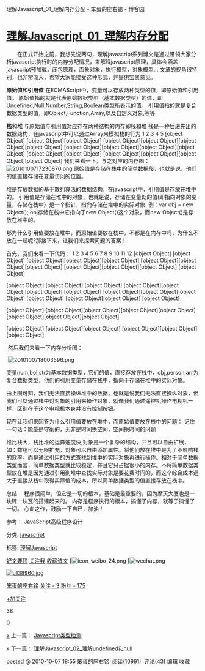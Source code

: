 理解Javascript_01_理解内存分配 - 笨蛋的座右铭 - 博客园

# [理解Javascript_01_理解内存分配](https://www.cnblogs.com/fool/archive/2010/10/07/1845226.html)

　　在正式开始之前，我想先说两句，理解javascript系列博文是通过带领大家分析javascript执行时的内存分配情况，来解释javascript原理，具体会涵盖javascript预加载，闭包原理，面象对象，执行模型，对象模型...,文章的视角很特别，也非常深入，希望大家能接受这种形式，并提供宝贵意见。

**原始值和引用值**
在ECMAScript中，变量可以存放两种类型的值，即原始值和引用值。
原始值指的就是代表原始数据类型（基本数据类型）的值，即Undefined,Null,Number,String,Boolean类型所表示的值。
引用值指的就是复合数据类型的值，即Object,Function,Array,以及自定义对象,等等

**栈和堆**
与原始值与引用值对应存在两种结构的内存即栈和堆
栈是一种后进先出的数据结构，在javascript中可以通过Array来模拟栈的行为
1
2
3
4
5
[object Object]  [object Object][object Object]
[object Object][object Object][object Object][object Object]
[object Object][object Object][object Object][object Object]
[object Object][object Object]
[object Object][object Object][object Object][object Object]
我们来看一下，与之对应的内存图：
![2010100717230870.png](https://gitee.com/hjb2722404/tuchuang/raw/master/img/20201231120421.png)
原始值是存储在栈中的简单数据段，也就是说，他们的值直接存储在变量访问的位置。

堆是存放数据的基于散列算法的数据结构，在javascript中，引用值是存放在堆中的。
引用值是存储在堆中的对象，也就是说，存储在变量处的值(即指向对象的变量，存储在栈中）是一个指针，指向存储在堆中的实际对象.
例：var obj = new Object(); obj存储在栈中它指向于new Object()这个对象，而new Object()是存放在堆中的。

那为什么引用值要放在堆中，而原始值要放在栈中，不都是在内存中吗，为什么不放在一起呢?那接下来，让我们来探索问题的答案！

首先，我们来看一下代码：
1
2
3
4
5
6
7
8
9
10
11
12
[object Object]  [object Object]
[object Object][object Object][object Object]
[object Object][object Object][object Object]
[object Object][object Object][object Object]
[object Object]

[object Object]  [object Object]
[object Object]  [object Object][object Object][object Object]
[object Object]  [object Object][object Object][object Object]
[object Object]  [object Object][object Object]  [object Object]

[object Object]  [object Object][object Object][object Object][object Object][object Object][object Object][object Object]

[object Object]  [object Object][object Object]  [object Object][object Object][object Object]

 然后我们来看一下内存分析图：

 ![2010100718003596.png](https://gitee.com/hjb2722404/tuchuang/raw/master/img/20201231120426.png)

变量num,bol,str为基本数据类型，它们的值，直接存放在栈中，obj,person,arr为复合数据类型，他们的引用变量存储在栈中，指向于存储在堆中的实际对象。

由上图可知，我们无法直接操纵堆中的数据，也就是说我们无法直接操纵对象，但我们可以通过栈中对对象的引用来操作对象，就像我们通过遥控机操作电视机一样，区别在于这个电视机本身并没有控制按钮。

现在让我们来回答为什么引用值要放在堆中，而原始值要放在栈中的问题：
记住一句话：能量是守衡的，无非是时间换空间，空间换时间的问题

堆比栈大，栈比堆的运算速度快,对象是一个复杂的结构，并且可以自由扩展，如：数组可以无限扩充，对象可以自由添加属性。将他们放在堆中是为了不影响栈的效率。而是通过引用的方式查找到堆中的实际对象再进行操作。相对于简单数据类型而言，简单数据类型就比较稳定，并且它只占据很小的内存。不将简单数据类型放在堆是因为通过引用到堆中查找实际对象是要花费时间的，而这个综合成本远大于直接从栈中取得实际值的成本。所以简单数据类型的值直接存放在栈中。

总结：
程序很简单，但它是一切的根本，基础是最重要的，因为摩天大厦也是一块砖一块瓦的搭建起来的。
内存是程序执行的根本，搞懂了内存，就等于搞懂了一切。
心血之作，鼓励一下自已，加油！

参考：
JavaScript高级程序设计

分类: [javascript](https://www.cnblogs.com/fool/category/264215.html)

标签: [理解Javascript](https://www.cnblogs.com/fool/tag/%E7%90%86%E8%A7%A3Javascript/)

 [好文要顶](理解Javascript_01_理解内存分配%20-%20笨蛋的座右铭%20-%20博客园.md#)  [关注我](理解Javascript_01_理解内存分配%20-%20笨蛋的座右铭%20-%20博客园.md#)  [收藏该文](理解Javascript_01_理解内存分配%20-%20笨蛋的座右铭%20-%20博客园.md#)  [![icon_weibo_24.png](理解Javascript_01_理解内存分配%20-%20笨蛋的座右铭%20-%20博客园.md#)  [![wechat.png](理解Javascript_01_理解内存分配%20-%20笨蛋的座右铭%20-%20博客园.md#)

 [![u138960.jpg](../_resources/2d8d26fec0f219c4f97382556221c3af.jpg)](https://home.cnblogs.com/u/fool/)

 [笨蛋的座右铭](https://home.cnblogs.com/u/fool/)
 [关注 - 3](https://home.cnblogs.com/u/fool/followees/)
 [粉丝 - 175](https://home.cnblogs.com/u/fool/followers/)

 [+加关注](理解Javascript_01_理解内存分配%20-%20笨蛋的座右铭%20-%20博客园.md#)

 38

 0

 [«](https://www.cnblogs.com/fool/archive/2010/10/07/javascrpt.html) 上一篇： [Javascript类型检测](https://www.cnblogs.com/fool/archive/2010/10/07/javascrpt.html)

 [»](https://www.cnblogs.com/fool/archive/2010/10/07/1845253.html) 下一篇： [理解Javascript_02_理解undefined和null](https://www.cnblogs.com/fool/archive/2010/10/07/1845253.html)

posted @ 2010-10-07 18:55 [笨蛋的座右铭](https://www.cnblogs.com/fool/)  阅读(10991)  评论(43) [编辑](https://i.cnblogs.com/EditPosts.aspx?postid=1845226) [收藏](理解Javascript_01_理解内存分配%20-%20笨蛋的座右铭%20-%20博客园.md#)